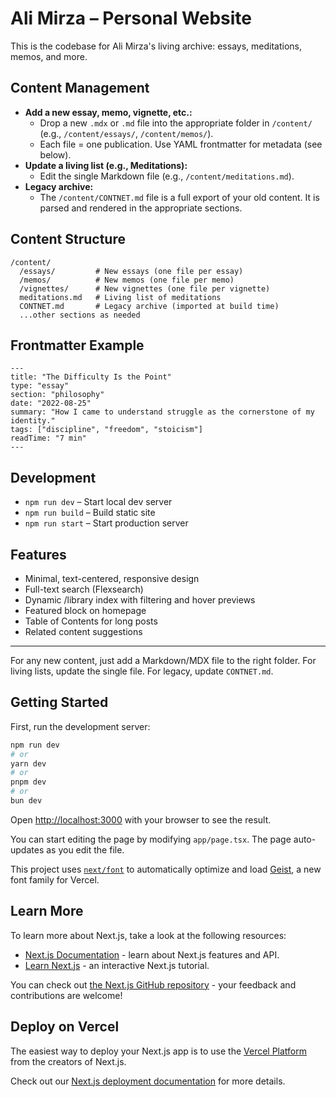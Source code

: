 # Ali Mirza – Personal Website

This is the codebase for Ali Mirza's living archive: essays, meditations, memos, and more.

## Content Management

- **Add a new essay, memo, vignette, etc.:**
  - Drop a new `.mdx` or `.md` file into the appropriate folder in `/content/` (e.g., `/content/essays/`, `/content/memos/`).
  - Each file = one publication. Use YAML frontmatter for metadata (see below).
- **Update a living list (e.g., Meditations):**
  - Edit the single Markdown file (e.g., `/content/meditations.md`).
- **Legacy archive:**
  - The `/content/CONTNET.md` file is a full export of your old content. It is parsed and rendered in the appropriate sections.

## Content Structure

```
/content/
  /essays/         # New essays (one file per essay)
  /memos/          # New memos (one file per memo)
  /vignettes/      # New vignettes (one file per vignette)
  meditations.md   # Living list of meditations
  CONTNET.md       # Legacy archive (imported at build time)
  ...other sections as needed
```

## Frontmatter Example

```
---
title: "The Difficulty Is the Point"
type: "essay"
section: "philosophy"
date: "2022-08-25"
summary: "How I came to understand struggle as the cornerstone of my identity."
tags: ["discipline", "freedom", "stoicism"]
readTime: "7 min"
---
```

## Development

- `npm run dev` – Start local dev server
- `npm run build` – Build static site
- `npm run start` – Start production server

## Features
- Minimal, text-centered, responsive design
- Full-text search (Flexsearch)
- Dynamic /library index with filtering and hover previews
- Featured block on homepage
- Table of Contents for long posts
- Related content suggestions

---

For any new content, just add a Markdown/MDX file to the right folder. For living lists, update the single file. For legacy, update `CONTNET.md`.

## Getting Started

First, run the development server:

```bash
npm run dev
# or
yarn dev
# or
pnpm dev
# or
bun dev
```

Open [http://localhost:3000](http://localhost:3000) with your browser to see the result.

You can start editing the page by modifying `app/page.tsx`. The page auto-updates as you edit the file.

This project uses [`next/font`](https://nextjs.org/docs/app/building-your-application/optimizing/fonts) to automatically optimize and load [Geist](https://vercel.com/font), a new font family for Vercel.

## Learn More

To learn more about Next.js, take a look at the following resources:

- [Next.js Documentation](https://nextjs.org/docs) - learn about Next.js features and API.
- [Learn Next.js](https://nextjs.org/learn) - an interactive Next.js tutorial.

You can check out [the Next.js GitHub repository](https://github.com/vercel/next.js) - your feedback and contributions are welcome!

## Deploy on Vercel

The easiest way to deploy your Next.js app is to use the [Vercel Platform](https://vercel.com/new?utm_medium=default-template&filter=next.js&utm_source=create-next-app&utm_campaign=create-next-app-readme) from the creators of Next.js.

Check out our [Next.js deployment documentation](https://nextjs.org/docs/app/building-your-application/deploying) for more details.
